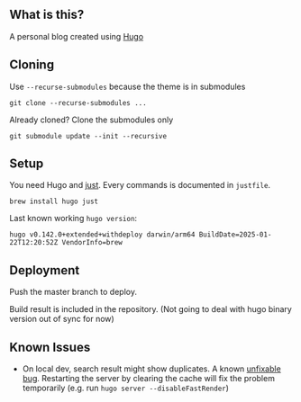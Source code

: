 ## What is this?

A personal blog created using [Hugo](https://gohugo.io/)

## Cloning

Use `--recurse-submodules` because the theme is in submodules

```
git clone --recurse-submodules ...
```

Already cloned? Clone the submodules only

```
git submodule update --init --recursive
```

## Setup

You need Hugo and [just](https://just.systems/man/en/). Every commands is documented in `justfile`.

```shell
brew install hugo just
```

Last known working `hugo version`:

```
hugo v0.142.0+extended+withdeploy darwin/arm64 BuildDate=2025-01-22T12:20:52Z VendorInfo=brew
```

## Deployment

Push the master branch to deploy.

Build result is included in the repository.
(Not going to deal with hugo binary version out of sync for now)

## Known Issues

- On local dev, search result might show duplicates.
  A known [unfixable bug](https://github.com/adityatelange/hugo-PaperMod/issues/414).
  Restarting the server by clearing the cache will fix the problem temporarily (e.g. run `hugo server --disableFastRender`)
